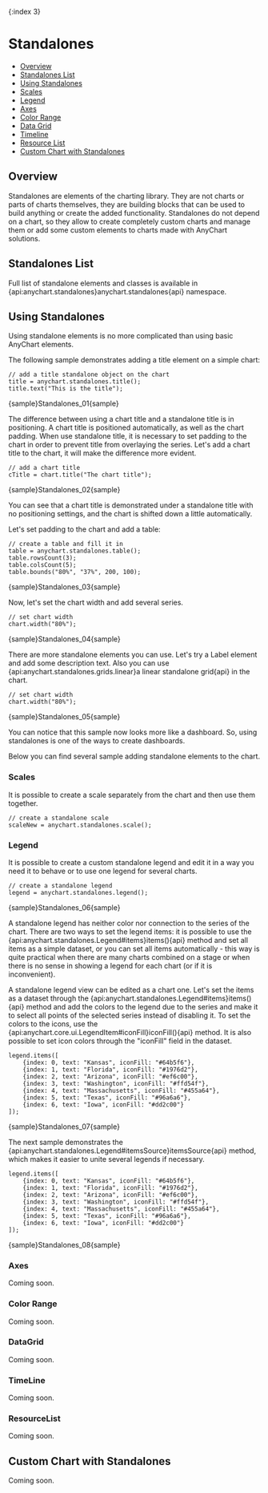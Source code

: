 {:index 3}

# Standalones

* [Overview](#overview)
* [Standalones List](#standalones_list)
* [Using Standalones](#using_standalones)
 * [Scales](#scales)
 * [Legend](#legend)
 * [Axes](#axes)
 * [Color Range](#color_range)
 * [Data Grid](#data_grid)
 * [Timeline](#timeline)
 * [Resource List](#resource_list)
* [Custom Chart with Standalones](#custom_chart_with_standalones)

## Overview

Standalones are elements of the charting library. They are not charts or parts of charts themselves, they are building blocks that can be used to build anything or create the added functionality. Standalones do not depend on a chart, so they allow to create completely custom charts and manage them or add some custom elements to charts made with AnyChart solutions. 

## Standalones List

Full list of standalone elements and classes is available in {api:anychart.standalones}anychart.standalones{api} namespace.

## Using Standalones

Using standalone elements is no more complicated than using basic AnyChart elements.

The following sample demonstrates adding a title element on a simple chart:

```
// add a title standalone object on the chart
title = anychart.standalones.title();
title.text("This is the title");
```

{sample}Standalones\_01{sample}

The difference between using a chart title and a standalone title is in positioning. A chart title is positioned automatically, as well as the chart padding. When use standalone title, it is necessary to set padding to the chart in order to prevent title from overlaying the series. Let's add a chart title to the chart, it will make the difference more evident.

```
// add a chart title
cTitle = chart.title("The chart title");
```

{sample}Standalones\_02{sample}

You can see that a chart title is demonstrated under a standalone title with no positioning settings, and the chart is shifted down a little automatically.

Let's set padding to the chart and add a table:

```
// create a table and fill it in
table = anychart.standalones.table();
table.rowsCount(3);
table.colsCount(5);
table.bounds("80%", "37%", 200, 100);
```

{sample}Standalones\_03{sample}

Now, let's set the chart width and add several series.

```
// set chart width
chart.width("80%");
```

{sample}Standalones\_04{sample}

There are more standalone elements you can use. Let's try a Label element and add some description text. Also you can use {api:anychart.standalones.grids.linear}a linear standalone grid{api} in the chart.

```
// set chart width
chart.width("80%");
```

{sample}Standalones\_05{sample}

You can notice that this sample now looks more like a dashboard. So, using standalones is one of the ways to create dashboards.

Below you can find several sample adding standalone elements to the chart.

### Scales

It is possible to create a scale separately from the chart and then use them together.

```
// create a standalone scale
scaleNew = anychart.standalones.scale();
```

### Legend

It is possible to create a custom standalone legend and edit it in a way you need it to behave or to use one legend for several charts.

```
// create a standalone legend
legend = anychart.standalones.legend();
```

{sample}Standalones\_06{sample}

A standalone legend has neither color nor connection to the series of the chart. There are two ways to set the legend items: it is possible to use the {api:anychart.standalones.Legend#items}items(){api} method and set all items as a simple dataset, or you can set all items automatically - this way is quite practical when there are many charts combined on a stage or when there is no sense in showing a legend for each chart (or if it is inconvenient). 

A standalone legend view can be edited as a chart one. Let's set the items as a dataset through the {api:anychart.standalones.Legend#items}items(){api} method and add the colors to the legend due to the series and make it to select all points of the selected series instead of disabling it. To set the colors to the icons, use the {api:anychart.core.ui.LegendItem#iconFill}iconFill(){api} method. It is also possible to set icon colors through the "iconFill" field in the dataset.

```
legend.items([
    {index: 0, text: "Kansas", iconFill: "#64b5f6"},
    {index: 1, text: "Florida", iconFill: "#1976d2"},
    {index: 2, text: "Arizona", iconFill: "#ef6c00"},
    {index: 3, text: "Washington", iconFill: "#ffd54f"}, 
    {index: 4, text: "Massachusetts", iconFill: "#455a64"},
    {index: 5, text: "Texas", iconFill: "#96a6a6"},
    {index: 6, text: "Iowa", iconFill: "#dd2c00"}
]);
```

{sample}Standalones\_07{sample}

The next sample demonstrates the {api:anychart.standalones.Legend#itemsSource}itemsSource{api} method, which makes it easier to unite several legends if necessary.

```
legend.items([
    {index: 0, text: "Kansas", iconFill: "#64b5f6"},
    {index: 1, text: "Florida", iconFill: "#1976d2"},
    {index: 2, text: "Arizona", iconFill: "#ef6c00"},
    {index: 3, text: "Washington", iconFill: "#ffd54f"}, 
    {index: 4, text: "Massachusetts", iconFill: "#455a64"},
    {index: 5, text: "Texas", iconFill: "#96a6a6"},
    {index: 6, text: "Iowa", iconFill: "#dd2c00"}
]);
```

{sample}Standalones\_08{sample}

### Axes

Coming soon.

### Color Range

Coming soon.

### DataGrid

Coming soon.

### TimeLine

Coming soon.

### ResourceList

Coming soon.

## Custom Chart with Standalones

Coming soon.
